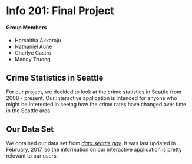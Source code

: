# Info 201: Final Project
#### Group Members
- Harshitha Akkaraju
- Nathaniel Aune
- Charlye Castro
- Mandy Truong

## Crime Statistics in Seattle
For our project, we decided to look at the crime statistics in Seattle from 2008 - present. Our interactive application is intended for anyone who might be interested in seeing how the crime rates have changed over time in the Seattle area.

## Our Data Set
We obtained our data set from [_data.seattle.gov_](https://data.seattle.gov/Public-Safety/Seattle-Crime-Stats-by-Police-Precinct-2008-Presen/3xqu-vnum). It was last updated in February, 2017, so the information on our interactive application is pretty relevant to our users.
